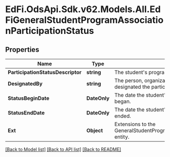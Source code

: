 # EdFi.OdsApi.Sdk.v62.Models.All.EdFiGeneralStudentProgramAssociationParticipationStatus

## Properties

Name | Type | Description | Notes
------------ | ------------- | ------------- | -------------
**ParticipationStatusDescriptor** | **string** | The student&#39;s program participation status. | 
**DesignatedBy** | **string** | The person, organization, or department that designated the participation status. | [optional] 
**StatusBeginDate** | **DateOnly** | The date the student&#39;s program participation status began. | [optional] 
**StatusEndDate** | **DateOnly** | The date the student&#39;s program participation status ended. | [optional] 
**Ext** | **Object** | Extensions to the GeneralStudentProgramAssociationParticipationStatus entity. | [optional] 

[[Back to Model list]](../../README.md#documentation-for-models) [[Back to API list]](../../README.md#documentation-for-api-endpoints) [[Back to README]](../../README.md)

